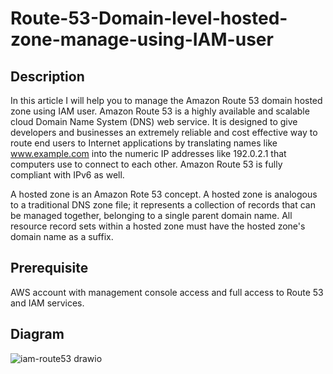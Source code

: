 # Route-53-Domain-level-hosted-zone-manage-using-IAM-user

## Description

In this article I will help you to manage the Amazon Route 53 domain hosted zone using IAM user. 
Amazon Route 53 is a highly available and scalable cloud Domain Name System (DNS) web service. It is designed to give developers and businesses an extremely reliable and cost effective way to route end users to Internet applications by translating names like www.example.com into the numeric IP addresses like 192.0.2.1 that computers use to connect to each other. Amazon Route 53 is fully compliant with IPv6 as well.

A hosted zone is an Amazon Rote 53 concept. A hosted zone is analogous to a traditional DNS zone file; it represents a collection of records that can be managed together, belonging to a single parent domain name. All resource record sets within a hosted zone must have the hosted zone's domain name as a suffix.

## Prerequisite

AWS account with management console access and full access to Route 53 and IAM services.

## Diagram

![iam-route53 drawio](https://user-images.githubusercontent.com/100775801/161685467-bd6c881f-15aa-4a52-97bf-a483bc25dbb1.png)
